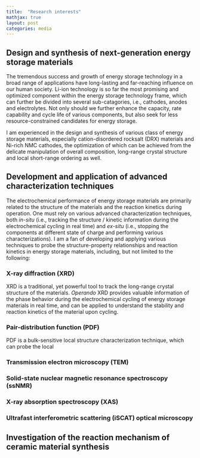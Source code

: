 ```yaml
---
title:  "Research interests"
mathjax: true
layout: post
categories: media
---
```




## Design and synthesis of next-generation energy storage materials

The tremendous success and growth of energy storage technology in a broad range of applications have long-lasting and far-reaching influence on our human society. Li-ion technology is so far the most promising and optimized component within the energy storage technology frame, which can further be divided into several sub-catagories, i.e., cathodes, anodes and electrolytes. Not only should we further enhance the capacity, rate capability and cycle life of various components, but also seek for less resource-constrained candidates for energy storage.

I am experienced in the design and synthesis of various class of energy storage materials, especially cation-disordered rocksalt (DRX) materials and Ni-rich NMC cathodes, the optimization of which can be achieved from the delicate manipulation of overall composition, long-range crystal structure and local short-range ordering as well.




## Development and application of advanced characterization techniques

The electrochemical performance of energy storage materials are primarily related to the structure of the materials and the reaction kinetics during operation. One must rely on various advanced characterization techniques, both *in-situ* (i.e., tracking the structure / kinetic information during the electrochemical cycling in real time) and *ex-situ* (i.e., stopping the components at different state of charge and performing various characterizations). I am a fan of developing and applying various techniques to probe the structure-property relationships and reaction kinetics in energy storage materials, including, but not limited to the following:

### X-ray diffraction (XRD)

XRD is a traditional, yet powerful tool to track the long-range crystal structure of the materials. *Operando* XRD provides valuable information of the phase behavior during the electrochemical cycling of energy storage materials in real time, and can be applied to understand the stability and reaction kinetics of the material upon cycling. 

### Pair-distribution function (PDF)

PDF is a bulk-sensitive local structure characterization technique, which can probe the local 


### Transmission electron microscopy (TEM)

### Solid-state nuclear magnetic resonance spectroscopy (ssNMR)

### X-ray absorption spectroscopy (XAS)

### Ultrafast interferometric scattering (iSCAT) optical microscopy




## Investigation of the reaction mechanism of ceramic material synthesis

